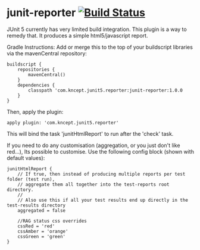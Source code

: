 # junit-reporter [![Build Status](https://travis-ci.org/kncept/junit-reporter.svg?branch=master)](https://travis-ci.org/kncept/junit-reporter)

JUnit 5 currently has very limited build integration.
This plugin is a way to remedy that.
It produces a simple html5/javascript report.


Gradle Instructions:
Add or merge this to the top of your buildscript libraries via the mavenCentral repository:

    buildscript {
        repositories {
            mavenCentral()
        }
        dependencies {
            classpath 'com.kncept.junit5.reporter:junit-reporter:1.0.0
        }
    }

Then, apply the plugin:

    apply plugin: 'com.kncept.junit5.reporter'

This will bind the task 'junitHtmlReport' to run after the 'check' task.

If you need to do any customisation (aggregation, or you just don't like red...), Its possible to customise.
Use the following config block (shown with default values):

	junitHtmlReport {
		// If true, then instead of producing multiple reports per test folder (test run), 
		// aggregate them all together into the test-reports root directory.
		//
		// Also use this if all your test results end up directly in the test-results directory
		aggregated = false
		
		//RAG status css overrides
		cssRed = 'red'
		cssAmber = 'orange'
		cssGreen = 'green'
	}
